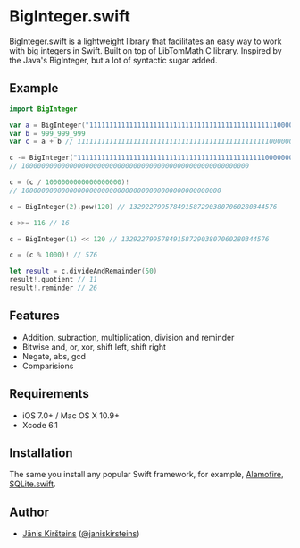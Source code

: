 # BigInteger.swift
BigInteger.swift is a lightweight library that facilitates an easy way to work with big integers in Swift. Built on top of LibTomMath C library. Inspired by the Java's BigInteger, but a lot of syntactic sugar added.
## Example

``` swift
import BigInteger

var a = BigInteger("111111111111111111111111111111111111111111111110000000001")!
var b = 999_999_999
var c = a + b // 111111111111111111111111111111111111111111111111000000000

c -= BigInteger("11111111111111111111111111111111111111111111111000000000")!
// 100000000000000000000000000000000000000000000000000000000

c = (c / 1000000000000000000)!
// 10000000000000000000000000000000000000000000000000

c = BigInteger(2).pow(120) // 1329227995784915872903807060280344576

c >>= 116 // 16

c = BigInteger(1) << 120 // 1329227995784915872903807060280344576

c = (c % 1000)! // 576

let result = c.divideAndRemainder(50)
result!.quotient // 11
result!.reminder // 26
```

## Features

 - Addition, subraction, multiplication, division and reminder
 - Bitwise and, or, xor, shift left, shift right
 - Negate, abs, gcd
 - Comparisions

## Requirements

 - iOS 7.0+ / Mac OS X 10.9+
 - Xcode 6.1

## Installation

The same you install any popular Swift framework, for example, [Alamofire](https://github.com/Alamofire/Alamofire#installation), [SQLite.swift](https://github.com/stephencelis/SQLite.swift#installation).

## Author

 - [Jānis Kiršteins](mailto:janis.kirsteins@gmail.com)
   ([@janiskirsteins](https://twitter.com/janiskirsteins))
